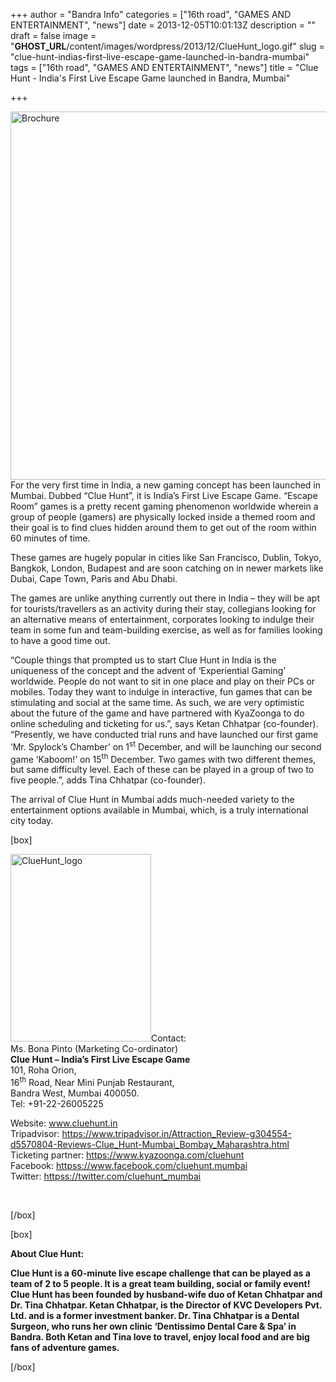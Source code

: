 +++
author = "Bandra Info"
categories = ["16th road", "GAMES AND ENTERTAINMENT", "news"]
date = 2013-12-05T10:01:13Z
description = ""
draft = false
image = "__GHOST_URL__/content/images/wordpress/2013/12/ClueHunt_logo.gif"
slug = "clue-hunt-indias-first-live-escape-game-launched-in-bandra-mumbai"
tags = ["16th road", "GAMES AND ENTERTAINMENT", "news"]
title = "Clue Hunt - India's First Live Escape Game launched in Bandra, Mumbai"

+++


<p><img loading="lazy" class="aligncenter size-large wp-image-5014" alt="Brochure" src="https://i0.wp.com/bandra.info/wp-content/uploads/2013/12/Brochure.jpg?resize=850%2C589&#038;ssl=1" width="850" height="589" srcset="https://i0.wp.com/bandra.info/wp-content/uploads/2013/12/Brochure.jpg?resize=1024%2C709&amp;ssl=1 1024w, https://i0.wp.com/bandra.info/wp-content/uploads/2013/12/Brochure.jpg?resize=300%2C207&amp;ssl=1 300w, https://i0.wp.com/bandra.info/wp-content/uploads/2013/12/Brochure.jpg?w=1435&amp;ssl=1 1435w" sizes="(max-width: 850px) 100vw, 850px" data-recalc-dims="1" />For the very first time in India, a new gaming concept has been launched in Mumbai. Dubbed “Clue Hunt”, it is India’s First Live Escape Game. &#8220;Escape Room&#8221; games is a pretty recent gaming phenomenon worldwide wherein a group of people (gamers) are physically locked inside a themed room and their goal is to find clues hidden around them to get out of the room within 60 minutes of time.</p>
<p>These games are hugely popular in cities like San Francisco, Dublin, Tokyo, Bangkok, London, Budapest and are soon catching on in newer markets like Dubai, Cape Town, Paris and Abu Dhabi.</p>
<p>The games are unlike anything currently out there in India &#8211; they will be apt for tourists/travellers as an activity during their stay, collegians looking for an alternative means of entertainment, corporates looking to indulge their team in some fun and team-building exercise, as well as for families looking to have a good time out.</p>
<p>“Couple things that prompted us to start Clue Hunt in India is the uniqueness of the concept and the advent of ‘Experiential Gaming’ worldwide. People do not want to sit in one place and play on their PCs or mobiles. Today they want to indulge in interactive, fun games that can be stimulating and social at the same time. As such, we are very optimistic about the future of the game and have partnered with KyaZoonga to do online scheduling and ticketing for us.”, says Ketan Chhatpar (co-founder). “Presently, we have conducted trial runs and have launched our first game ‘Mr. Spylock&#8217;s Chamber’ on 1<sup>st</sup> December, and will be launching our second game ‘Kaboom!’ on 15<sup>th</sup> December. Two games with two different themes, but same difficulty level. Each of these can be played in a group of two to five people.”, adds Tina Chhatpar (co-founder).</p>
<p>The arrival of Clue Hunt in Mumbai adds much-needed variety to the entertainment options available in Mumbai, which, is a truly international city today.</p>
<p>[box]</p>
<p><img loading="lazy" class="alignright size-medium wp-image-5015" alt="ClueHunt_logo" src="https://i0.wp.com/bandra.info/wp-content/uploads/2013/12/ClueHunt_logo.gif?resize=225%2C300&#038;ssl=1" width="225" height="300" srcset="https://i0.wp.com/bandra.info/wp-content/uploads/2013/12/ClueHunt_logo.gif?resize=225%2C300&amp;ssl=1 225w, https://i0.wp.com/bandra.info/wp-content/uploads/2013/12/ClueHunt_logo.gif?resize=768%2C1024&amp;ssl=1 768w" sizes="(max-width: 225px) 100vw, 225px" data-recalc-dims="1" />Contact:<br />
Ms. Bona Pinto (Marketing Co-ordinator)<br />
<b>Clue Hunt – India’s First Live Escape Game</b><br />
101, Roha Orion,<br />
16<sup>th</sup> Road, Near Mini Punjab Restaurant,<br />
Bandra West, Mumbai 400050.<br />
Tel: +91-22-26005225</p>
<p>Website: <a href="https://www.cluehunt.in/">www.cluehunt.in</a><br />
Tripadvisor: <a href="https://www.tripadvisor.in/Attraction_Review-g304554-d5570804-Reviews-Clue_Hunt-Mumbai_Bombay_Maharashtra.html">https://www.tripadvisor.in/Attraction_Review-g304554-d5570804-Reviews-Clue_Hunt-Mumbai_Bombay_Maharashtra.html</a><br />
Ticketing partner: <a href="https://www.kyazoonga.com/cluehunt">https://www.kyazoonga.com/cluehunt</a><br />
Facebook: <a href="httpss://www.facebook.com/cluehunt.mumbai">httpss://www.facebook.com/cluehunt.mumbai</a><br />
Twitter: <a href="httpss://twitter.com/cluehunt_mumbai">httpss://twitter.com/cluehunt_mumbai</a></p>
<p>&nbsp;</p>
<p>[/box]</p>
<p>[box]</p>
<p><strong>About Clue Hunt:</strong></p>
<p><strong>Clue Hunt is a 60-minute live escape challenge that can be played as a team of 2 to 5 people. It is a great team building, social or family event! Clue Hunt has been founded by husband-wife duo of Ketan Chhatpar and Dr. Tina Chhatpar. Ketan Chhatpar, is the Director of KVC Developers Pvt. Ltd. and is a former investment banker. Dr. Tina Chhatpar is a Dental Surgeon, who runs her own clinic ‘Dentissimo Dental Care &amp; Spa’ in Bandra. Both Ketan and Tina love to travel, enjoy local food and are big fans of adventure games.</strong></p>
<p>[/box]</p>
<p>&nbsp;</p>



